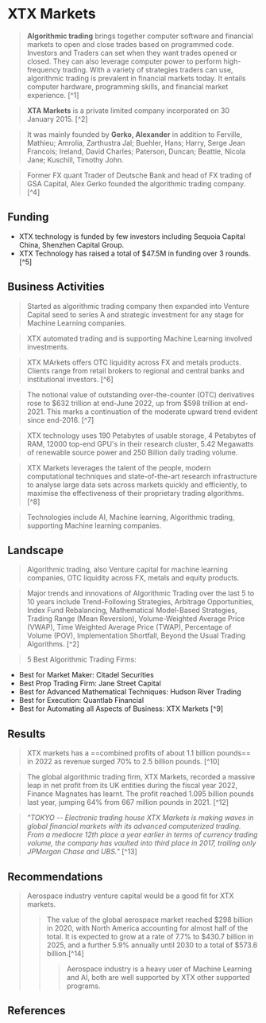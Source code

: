 # **XTX Markets**

> **Algorithmic trading** brings together computer software and financial markets to open and close trades based on programmed code. Investors and Traders can set when they want trades opened or closed. They can also leverage computer power to perform high-frequency trading. With a variety of strategies traders can use, algorithmic trading is prevalent in financial markets today. It entails computer hardware, programming skills, and financial market experience. [^1]

> **XTA Markets** is a private limited company incorporated on 30 January 2015. [^2]

> It was mainly founded by **Gerko, Alexander** in addition to Ferville, Mathieu; Amrolia, Zarthustra Jal; Buehler, Hans; Harry, Serge Jean Francois; Ireland, David Charles; Paterson, Duncan; Beattie, Nicola Jane; Kuschill, Timothy John.

> Former FX quant Trader of Deutsche Bank and head of FX trading of GSA Capital, Alex Gerko founded the algorithmic trading company. [^4]

## Funding 

- XTX technology is funded by few investors including Sequoia Capital China, Shenzhen Capital Group. 
- XTX Technology has raised a total of $47.5M in funding over 3 rounds. [^5]

## Business Activities

> Started as algorithmic trading company then expanded into Venture Capital seed to series A and strategic investment for any stage for Machine Learning companies.

> XTX automated trading and is supporting Machine Learning involved investments. 

> XTX MArkets offers OTC liquidity across FX and metals products. Clients range from retail brokers to regional and central banks and institutional investors. [^6]

> The notional value of outstanding over-the-counter (OTC) derivatives rose to $632 trillion at end-June 2022, up from $598 trillion at end-2021. This marks a continuation of the moderate upward trend evident since end-2016. [^7]

> XTX technology uses 190 Petabytes of usable storage, 4 Petabytes of RAM, 12000 top-end GPU's in their research cluster, 5.42 Megawatts of renewable source power and 250 Billion daily trading volume.

> XTX Markets leverages the talent of the people, modern computational techniques and state-of-the-art research infrastructure to analyse large data sets across markets quickly and efficiently, to maximise the effectiveness of their proprietary trading algorithms. [^8]

> Technologies include AI, Machine learning, Algorithmic trading, supporting Machine learning companies. 

## Landscape

> Algorithmic trading, also Venture capital for machine learning companies, OTC liquidity across FX, metals and equity products.

> Major trends and innovations of Algorithmic Trading over the last 5 to 10 years include Trend-Following Strategies, Arbitrage Opportunities, Index Fund Rebalancing, Mathematical Model-Based Strategies, Trading Range (Mean Reversion), Volume-Weighted Average Price (VWAP), Time Weighted Average Price (TWAP), Percentage of Volume (POV), Implementation Shortfall, Beyond the Usual Trading Algorithms. [^2]

> 5 Best Algorithmic Trading Firms:
- Best for Market Maker: Citadel Securities
- Best Prop Trading Firm: Jane Street Capital
- Best for Advanced Mathematical Techniques: Hudson River Trading
- Best for Execution: Quantlab Financial 
- Best for Automating all Aspects of Business: XTX Markets [^9]

## Results

> XTX markets has a ==combined profits of about 1.1 billion pounds== in 2022 as revenue surged 70% to 2.5 billion pounds. [^10]

> The global algorithmic trading firm, XTX Markets, recorded a massive leap in net profit from its UK entities during the fiscal year 2022, Finance Magnates has learnt. The profit reached 1.095 billion pounds last year, jumping 64% from 667 million pounds in 2021. [^12]

> *"TOKYO -- Electronic trading house XTX Markets is making waves in global financial markets with its advanced computerized trading. From a mediocre 12th place a year earlier in terms of currency trading volume, the company has vaulted into third place in 2017, trailing only JPMorgan Chase and UBS."* [^13]

## Recommendations

> Aerospace industry venture capital would be a good fit for XTX markets. 
>> The value of the global aerospace market reached $298 billion in 2020, with North America accounting for almost half of the total. It is expected to grow at a rate of 7.7% to $430.7 billion in 2025, and a further 5.9% annually until 2030 to a total of $573.6 billion.[^14]
>>> Aerospace industry is a heavy user of Machine Learning and AI, both are well supported by XTX other supported programs.

## References


[1^]: https://www.xtxmarkets.com/#news
[2^]: https://www.investopedia.com/articles/active-trading/101014/basics-algorithmic-trading-concepts-and-examples.asp
[3^]: https://find-and-update.company-information.service.gov.uk/company/09415174
[4^]: https://www.forbes.com/profile/alexander-gerko/?sh=651c2c9a2378
[5^]: https://www.crunchbase.com/organization/xtx-technology/company_financials
[6^]: https://www.xtxmarkets.com/clients/
[7^]: https://www.bis.org/publ/otc_hy2211.htm
[8^]: https://www.xtxmarkets.com/
[9^]: https://www.benzinga.com/money/algorithm-trading-firms
[10^]: https://www.bloomberg.com/news/articles/2023-08-21/quant-trader-doubles-fortune-to-11-billion-as-xtx-profit-surges?embedded-checkout=true
[11^]: https://blankly.finance/list-of-performance-metrics/
[12^]: https://www.financemagnates.com/institutional-forex/xtxs-profit-from-uk-operations-surges-above-1-billion-in-2022/
[13^]: https://asia.nikkei.com/Business/Markets/Electronic-trader-XTX-makes-its-mark-on-TSE
[14^]: https://www.google.com/search?q=aerospace+industy+market+size&oq=aerospace+industy+market+size&aqs=chrome..69i57j0i13i512j0i22i30l5j0i8i13i30j0i390i650l2.9083j0j7&sourceid=chrome&ie=UTF-8








